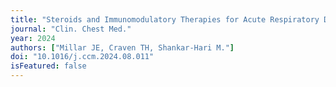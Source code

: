 ```yaml
---
title: "Steroids and Immunomodulatory Therapies for Acute Respiratory Distress Syndrome."
journal: "Clin. Chest Med."
year: 2024
authors: ["Millar JE, Craven TH, Shankar-Hari M."]
doi: "10.1016/j.ccm.2024.08.011"
isFeatured: false
---
```

